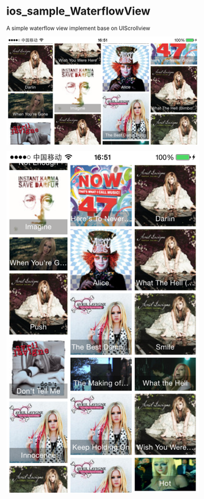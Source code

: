 ios_sample_WaterflowView
========================

A simple waterflow view implement base on UIScrollview


![Alt text](https://github.com/bennya8/ios_sample_WaterflowView/raw/master/Screenshots/IMG_0577.PNG)

![Alt text](https://github.com/bennya8/ios_sample_WaterflowView/raw/master/Screenshots/IMG_0576.PNG)
